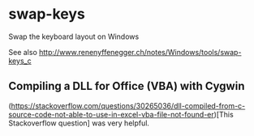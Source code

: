 # swap-keys
Swap the keyboard layout on Windows

See also http://www.renenyffenegger.ch/notes/Windows/tools/swap-keys_c

## Compiling a DLL for Office (VBA) with Cygwin

(https://stackoverflow.com/questions/30265036/dll-compiled-from-c-source-code-not-able-to-use-in-excel-vba-file-not-found-er)[This Stackoverflow question] was very helpful.
